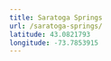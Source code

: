 ```yaml
---
title: Saratoga Springs
url: /saratoga-springs/
latitude: 43.0821793
longitude: -73.7853915
---
```

